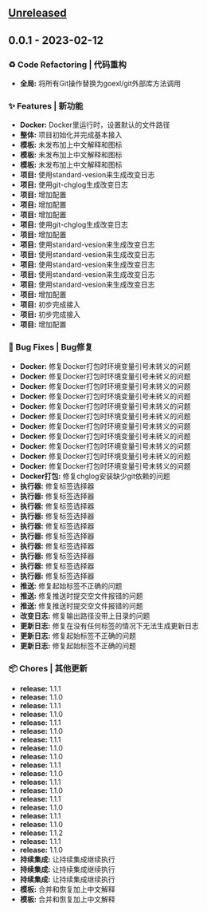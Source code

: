 <a id="unreleased"></a>
## [Unreleased]


<a id="0.0.1"></a>
## 0.0.1 - 2023-02-12
### ♻ Code Refactoring | 代码重构
- **全局:** 将所有Git操作替换为goexl/git外部库方法调用

### ✨ Features | 新功能
- **Docker:** Docker里运行时，设置默认的文件路径
- **整体:** 项目初始化并完成基本接入
- **模板:** 未发布加上中文解释和图标
- **模板:** 未发布加上中文解释和图标
- **模板:** 未发布加上中文解释和图标
- **项目:** 使用standard-vesion来生成改变日志
- **项目:** 使用git-chglog生成改变日志
- **项目:** 增加配置
- **项目:** 增加配置
- **项目:** 增加配置
- **项目:** 使用git-chglog生成改变日志
- **项目:** 增加配置
- **项目:** 使用standard-vesion来生成改变日志
- **项目:** 使用standard-vesion来生成改变日志
- **项目:** 使用standard-vesion来生成改变日志
- **项目:** 使用standard-vesion来生成改变日志
- **项目:** 使用standard-vesion来生成改变日志
- **项目:** 增加配置
- **项目:** 初步完成接入
- **项目:** 初步完成接入
- **项目:** 增加配置

### 🐛 Bug Fixes | Bug修复
- **Docker:** 修复Docker打包时环境变量引号未转义的问题
- **Docker:** 修复Docker打包时环境变量引号未转义的问题
- **Docker:** 修复Docker打包时环境变量引号未转义的问题
- **Docker:** 修复Docker打包时环境变量引号未转义的问题
- **Docker:** 修复Docker打包时环境变量引号未转义的问题
- **Docker:** 修复Docker打包时环境变量引号未转义的问题
- **Docker:** 修复Docker打包时环境变量引号未转义的问题
- **Docker:** 修复Docker打包时环境变量引号未转义的问题
- **Docker:** 修复Docker打包时环境变量引号未转义的问题
- **Docker:** 修复Docker打包时环境变量引号未转义的问题
- **Docker:** 修复Docker打包时环境变量引号未转义的问题
- **Docker打包:** 修复chglog安装缺少git依赖的问题
- **执行器:** 修复标签选择器
- **执行器:** 修复标签选择器
- **执行器:** 修复标签选择器
- **执行器:** 修复标签选择器
- **执行器:** 修复标签选择器
- **执行器:** 修复标签选择器
- **执行器:** 修复标签选择器
- **执行器:** 修复标签选择器
- **执行器:** 修复标签选择器
- **执行器:** 修复标签选择器
- **推送:** 修复起始标签不正确的问题
- **推送:** 修复推送时提交空文件报错的问题
- **推送:** 修复推送时提交空文件报错的问题
- **改变日志:** 修复输出路径没带上目录的问题
- **更新日志:** 修复在没有任何标签的情况下无法生成更新日志
- **更新日志:** 修复起始标签不正确的问题
- **更新日志:** 修复起始标签不正确的问题

### 📦 Chores | 其他更新
- **release:** 1.1.1
- **release:** 1.1.0
- **release:** 1.1.1
- **release:** 1.1.0
- **release:** 1.1.1
- **release:** 1.1.0
- **release:** 1.1.1
- **release:** 1.1.0
- **release:** 1.1.0
- **release:** 1.1.1
- **release:** 1.1.0
- **release:** 1.1.1
- **release:** 1.1.0
- **release:** 1.1.1
- **release:** 1.1.0
- **release:** 1.1.1
- **release:** 1.1.0
- **release:** 1.1.2
- **release:** 1.1.1
- **release:** 1.1.0
- **持续集成:** 让持续集成继续执行
- **持续集成:** 让持续集成继续执行
- **持续集成:** 让持续集成继续执行
- **模板:** 合并和恢复加上中文解释
- **模板:** 合并和恢复加上中文解释


[Unreleased]: https://github.com/dronestock/changelog/compare/0.0.1...HEAD
